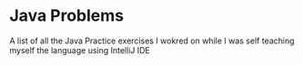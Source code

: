 # Java Problems
A list of all the Java Practice exercises I wokred on while I was self teaching myself the language using IntelliJ IDE
